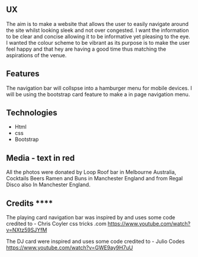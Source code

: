 

**UX**
----------

The aim is to  make a website that allows the user to easily navigate around the site whilst looking sleek and not over congested.
I want the information to be clear and concise allowing it to be informative yet pleasing to the eye. I wanted the colour scheme to
be vibrant as its purpose is to make the user feel happy and that hey are having a good time  thus matching the aspirations of the venue.


Features 
----------

The navigation bar will collspse into a hamburger menu for mobile devices.
I will be using the bootstrap card feature to make a in page navigation menu.

Technologies
----------

 
- Html
- css
- Bootstrap






Media - text in red
----------

All the photos were donated by Loop Roof bar in Melbourne Australia, Cocktails Beers Ramen and Buns
in Manchester England and from Regal Disco also In Manchester England.








Credits ****
----------

The playing card navigation bar was inspired by and uses some code credited to - Chris Coyler css tricks .com
https://www.youtube.com/watch?v=NXtz59SJYfM


The DJ card were inspired and uses some code credited to - Julio Codes
https://www.youtube.com/watch?v=GWE9ay9H7uU
